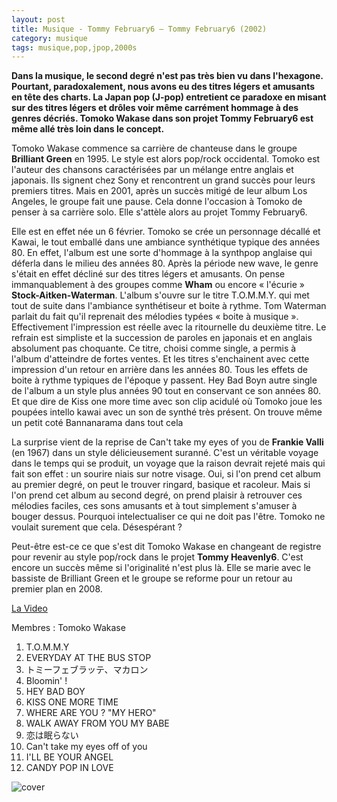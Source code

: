 ```yaml
---
layout: post
title: Musique - Tommy February6 – Tommy February6 (2002)
category: musique
tags: musique,pop,jpop,2000s
---
```



**Dans la musique, le second degré n'est pas très bien vu dans l'hexagone. Pourtant, paradoxalement, nous avons eu des titres légers et amusants en tête des charts. La Japan pop (J-pop) entretient ce paradoxe en misant sur des titres légers et drôles voir même carrément hommage à des genres décriés. Tomoko Wakase dans son projet Tommy February6 est même allé très loin dans le concept.**


Tomoko Wakase commence sa carrière de chanteuse dans le groupe **Brilliant Green** en 1995. Le style est alors pop/rock occidental. Tomoko est l'auteur des chansons caractérisées par un mélange entre anglais et japonais. Ils signent chez Sony et rencontrent un grand succès pour leurs premiers titres. Mais en 2001, après un succès mitigé de leur album Los Angeles, le groupe fait une pause. Cela donne l'occasion à Tomoko de penser à sa carrière solo. Elle s'attèle alors au projet Tommy February6.

Elle est en effet née un 6 février. Tomoko se crée un personnage décallé et Kawai, le tout emballé dans une ambiance synthétique typique des années 80. En effet, l'album est une sorte d'hommage à la synthpop anglaise qui déferla dans le milieu des années 80. Après la période new wave, le genre s'était en effet décliné sur des titres légers et amusants. On pense immanquablement à des groupes comme **Wham** ou encore « l'écurie » **Stock-Aitken-Waterman**. L'album s'ouvre sur le titre T.O.M.M.Y. qui met tout de suite dans l'ambiance synthétiseur et boite à rythme. Tom Waterman parlait du fait qu'il reprenait des mélodies typées « boite à musique ». Effectivement l'impression est réelle avec la ritournelle du deuxième titre. Le refrain est simpliste et la succession de paroles en japonais et en anglais absolument pas choquante. Ce titre, choisi comme single, a permis à l'album d'atteindre de fortes ventes. Et les titres s'enchainent avec cette impression d'un retour en arrière dans les années 80. Tous les effets de boite à rythme typiques de l'époque y passent. Hey Bad Boyn autre single de l'album a un style plus années 90 tout en conservant ce son années 80. Et que dire de Kiss one more time avec son clip acidulé où Tomoko joue les poupées intello kawai avec un son de synthé très présent. On trouve même un petit coté Bannanarama dans tout cela

La surprise vient de la reprise de Can't take my eyes of you de **Frankie Valli** (en 1967) dans un style délicieusement suranné. C'est un véritable voyage dans le temps qui se produit, un voyage que la raison devrait rejeté mais qui fait son effet : un sourire niais sur notre visage. Oui, si l'on prend cet album au premier degré, on peut le trouver ringard, basique et racoleur. Mais si l'on prend cet album au second degré, on prend plaisir à retrouver ces mélodies faciles, ces sons amusants et à tout simplement s'amuser à bouger dessus. Pourquoi intelectualiser ce qui ne doit pas l'être. Tomoko ne voulait surement que cela. Désespérant ?

Peut-être est-ce ce que s'est dit Tomoko Wakase en changeant de registre pour revenir au style pop/rock dans le projet **Tommy Heavenly6**. C'est encore un succès même si l'originalité n'est plus là. Elle se marie avec le bassiste de Brilliant Green et le groupe se reforme pour un retour au premier plan en 2008.


[La Video](https://www.youtube.com/watch?v=Wrt9VEAAYNQ)

Membres : Tomoko Wakase

1. T.O.M.M.Y
2. EVERYDAY AT THE BUS STOP
3. トミーフェブラッテ、マカロン 
4. Bloomin' ! 
5. HEY BAD BOY 
6. KISS ONE MORE TIME 
7. WHERE ARE YOU ? "MY HERO" 
8. WALK AWAY FROM YOU MY BABE 
9. 恋は眠らない 
10. Can't take my eyes off of you 
11. I'LL BE YOUR ANGEL 
12. CANDY POP IN LOVE

![cover](http://cheziceman.files.wordpress.com/2014/11/tommyfebruary.jpg)


